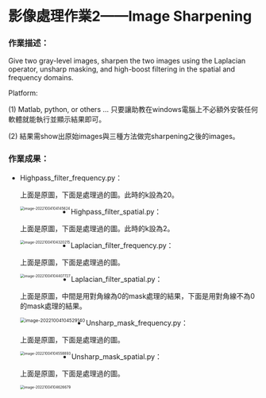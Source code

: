 # 影像處理作業2——Image Sharpening

### 作業描述：

Give two gray-level images, sharpen the two images using the Laplacian operator, unsharp masking, and high-boost filtering in the spatial and frequency domains.

Platform:

(1) Matlab, python, or others … 只要讓助教在windows電腦上不必額外安裝任何軟體就能執行並顯示結果即可。

(2) 結果需show出原始images與三種方法做完sharpening之後的images。

### 作業成果：

- Highpass_filter_frequency.py：

  上面是原圖，下面是處理過的圖。此時的k設為20。

  <img src="C:\Users\Sam\AppData\Roaming\Typora\typora-user-images\image-20221004104145624.png" alt="image-20221004104145624" style="zoom:50%;" align='left'/>

- Highpass_filter_spatial.py：

  上面是原圖，下面是處理過的圖。此時的k設為2。

  <img src="C:\Users\Sam\AppData\Roaming\Typora\typora-user-images\image-20221004104320215.png" alt="image-20221004104320215"  style="zoom:50%;" align='left' />

- Laplacian_filter_frequency.py：

  上面是原圖，下面是處理過的圖。

  <img src="C:\Users\Sam\AppData\Roaming\Typora\typora-user-images\image-20221004104407727.png" alt="image-20221004104407727" style="zoom:50%;" align='left' />

- Laplacian_filter_spatial.py：

  上面是原圖，中間是用對角線為0的mask處理的結果，下面是用對角線不為0的mask處理的結果。

  <img src="C:\Users\Sam\AppData\Roaming\Typora\typora-user-images\image-20221004104529140.png" alt="image-20221004104529140" style="zoom:65%;" align='left' />

- Unsharp_mask_frequency.py：

  上面是原圖，下面是處理過的圖。

  <img src="C:\Users\Sam\AppData\Roaming\Typora\typora-user-images\image-20221004104558893.png" alt="image-20221004104558893" style="zoom:50%;" align='left' />

- Unsharp_mask_spatial.py：

  上面是原圖，下面是處理過的圖。

  <img src="C:\Users\Sam\AppData\Roaming\Typora\typora-user-images\image-20221004104626679.png" alt="image-20221004104626679" style="zoom:50%;" align='left' />
